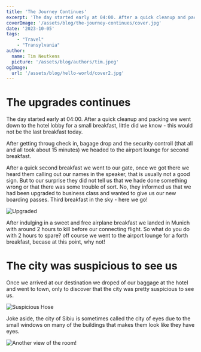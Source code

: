 ```yaml
---
title: 'The Journey Continues'
excerpt: 'The day started early at 04:00. After a quick cleanup and packing we went down to the hotel lobby for a small breakfast, little did we know - this would not be the last breakfast today.'
coverImage: '/assets/blog/the-journey-continues/cover.jpg'
date: '2023-10-05'
tags:
    - "Travel"
    - "Transylvania"
author:
  name: Tim Neutkens
  picture: '/assets/blog/authors/tim.jpeg'
ogImage:
  url: '/assets/blog/hello-world/cover2.jpg'
---
```


# The upgrades continues
The day started early at 04:00. After a quick cleanup and packing we went down to the hotel lobby for a small breakfast, little did we know - this would not be the last breakfast today.

After getting throug check in, bagage drop and the security controll (that all and all took about 15 minutes) we headed to the airport lounge for second breakfast.

After a quick second breakfast we went to our gate, once we got there we heard them calling out our names in the speaker, that is usually not a good sign. But to our surprise they did not tell us that we hade done something wrong or that there was some trouble of sort. No, they informed us that we had been upgraded to business class and wanted to give us our new boarding passes. Third breakfast in the sky - here we go!

![Upgraded](/assets/blog/the-journey-continues/upgraded.jpg)

After indulging in a sweet and free airplane breakfast we landed in Munich with around 2 hours to kill before our connecting flight. So what do you do with 2 hours to spare? off course we went to the airport lounge for a forth breakfast, becase at this point, why not!

# The city was suspicious to see us

Once we arrived at our destination we droped of our baggage at the hotel and went to town, only to discover that the city was pretty suspicious to see us.

![Suspicious Hose](/assets/blog/the-journey-continues/suspicious-house.jpg)

Joke aside, the city of Sibiu is sometimes called the city of eyes due to the small windows on many of the buildings that makes them look like they have eyes.



![Another view of the room!](/assets/blog/upgraded-start-of-journey/suite.png "Suite")
